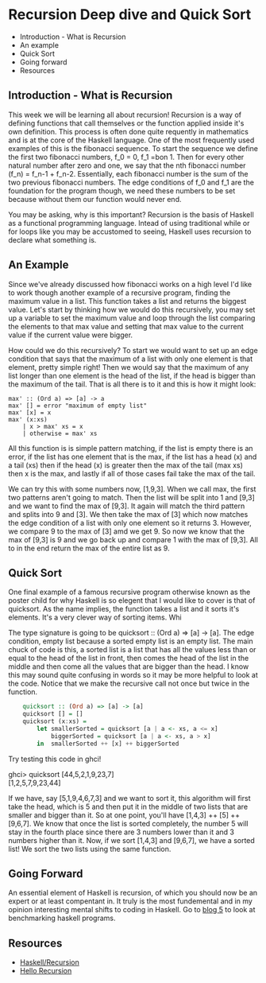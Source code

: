 # Recursion Deep dive and Quick Sort

* Introduction - What is Recursion
* An example
* Quick Sort
* Going forward
* Resources

## Introduction - What is Recursion

This week we will be learning all about recursion! Recursion is a way of defining functions that call themselves or the function applied inside it's own definition. This process is often done quite requently in mathematics and is at the core of the Haskell language. One of the most frequently used examples of this is the fibonacci sequence. To start the sequence we define the first two fibonacci numbers, f_0 = 0, f_1 =bon 1. Then for every other natural number after zero and one, we say that the nth fibonacci number (f_n) = f_n-1 + f_n-2. Essentially, each fibonacci number is the sum of the two previous fibonacci numbers. The edge conditions of f_0 and f_1 are the foundation for the program though, we need these numbers to be set because without them our function would never end.

You may be asking, why is this important? Recursion is the basis of Haskell as a functional programming language. Intead of using traditional while or for loops like you may be accustomed to seeing, Haskell uses recursion to declare what something is.

## An Example
Since we've already discussed how fibonacci works on a high level I'd like to work though another example of a recursive program, finding the maximum value in a list. This function takes a list and returns the biggest value. Let's start by thinking how we would do this recursively, you may set up a variable to set the maximum value and loop through the list comparing the elements to that max value and setting that max value to the current value if the current value were bigger. 

How could we do this recursively? To start we would want to set up an edge condition that says that the maximum of a list with only one element is that element, pretty simple right! Then we would say that the maximum of any list longer than one element is the head of the list, if the head is bigger than the maximum of the tail. That is all there is to it and this is how it might look:

    max' :: (Ord a) => [a] -> a  
    max' [] = error "maximum of empty list"  
    max' [x] = x  
    max' (x:xs)   
        | x > max' xs = x  
        | otherwise = max' xs    
        
All this function is is simple pattern matching, if the list is empty there is an error, if the list has one element that is the max, if the list has a head (x) and a tail (xs) then if the head (x) is greater then the max of the tail (max xs) then x is the max, and lastly if all of those cases fail take the max of the tail.

We can try this with some numbers now, [1,9,3]. When we call max, the first two patterns aren't going to match. Then the list will be split into 1 and [9,3] and we want to find the max of [9,3]. It again will match the third pattern and splits into 9 and [3]. We then take the max of [3] which now matches the edge condition of a list with only one element so it returns 3. However, we compare 9 to the max of [3] amd we get 9. So now we know that the max of [9,3] is 9 and we go back up and compare 1 with the max of [9,3]. All to in the end return the max of the entire list as 9. 

## Quick Sort
One final example of a famous recursive program otherwise known as the poster child for why Haskell is so elegent that I would like to cover is that of quicksort. As the name implies, the function takes a list and it sorts it's elements. It's a very clever way of sorting items. Whi

The type signature is going to be quicksort :: (Ord a) => [a] -> [a]. The edge condition, empty list because a sorted empty list is an empty list. The main chuck of code is this, a sorted list is a list that has all the values less than or equal to the head of the list in front, then comes the head of the list in the middle and then come all the values that are bigger than the head. I know this may sound quite confusing in words so it may be more helpful to look at the code. Notice that we make the recursive call not once but twice in the function.
```haskell
    quicksort :: (Ord a) => [a] -> [a]  
    quicksort [] = []  
    quicksort (x:xs) =   
        let smallerSorted = quicksort [a | a <- xs, a <= x]  
            biggerSorted = quicksort [a | a <- xs, a > x]  
        in  smallerSorted ++ [x] ++ biggerSorted  
```
Try testing this code in ghci!

ghci> quicksort [44,5,2,1,9,23,7]  
[1,2,5,7,9,23,44]

If we have, say [5,1,9,4,6,7,3] and we want to sort it, this algorithm will first take the head, which is 5 and then put it in the middle of two lists that are smaller and bigger than it. So at one point, you'll have [1,4,3] ++ [5] ++ [9,6,7]. We know that once the list is sorted completely, the number 5 will stay in the fourth place since there are 3 numbers lower than it and 3 numbers higher than it. Now, if we sort [1,4,3] and [9,6,7], we have a sorted list! We sort the two lists using the same function. 

## Going Forward
An essential element of Haskell is recursion, of which you should now be an expert or at least compentant in. It truly is the most fundemental and in my opinion interesting mental shifts to coding in Haskell. Go to [blog 5](Blog5.md) to look at benchmarking haskell programs.

## Resources
* [Haskell/Recursion](https://en.wikibooks.org/wiki/Haskell/Recursion)
* [Hello Recursion](http://learnyouahaskell.com/recursion#hello-recursion)
